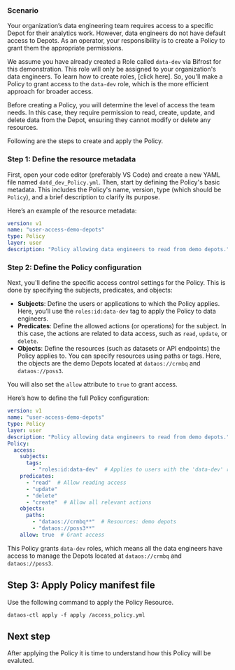 ### Scenario

Your organization’s data engineering team requires access to a specific Depot for their analytics work. However, data engineers do not have default access to Depots. As an operator, your responsibility is to create a Policy to grant them the appropriate permissions.

We assume you have already created a Role called `data-dev` via Bifrost for this demonstration. This role will only be assigned to your organization's data engineers. To learn how to create roles, [click here]. So, you'll make a Policy to grant access to the `data-dev` role, which is the more efficient approach for broader access.

Before creating a Policy, you will determine the level of access the team needs. In this case, they require permission to read, create, update, and delete data from the Depot, ensuring they cannot modify or delete any resources.

Following are the steps to create and apply the Policy.

### Step 1: Define the resource metadata

First, open your code editor (preferably VS Code) and create a new YAML file named `datd_dev_Policy.yml`. Then, start by defining the Policy's basic metadata. This includes the Policy's name, version, type (which should be `Policy`), and a brief description to clarify its purpose.

Here’s an example of the resource metadata:

```yaml
version: v1
name: "user-access-demo-depots"
type: Policy
layer: user
description: "Policy allowing data engineers to read from demo depots."
```

### Step 2: Define the Policy configuration

Next, you'll define the specific access control settings for the Policy. This is done by specifying the subjects, predicates, and objects:

- **Subjects**: Define the users or applications to which the Policy applies. Here, you’ll use the `roles:id:data-dev` tag to apply the Policy to data engineers.
- **Predicates**: Define the allowed actions (or operations) for the subject. In this case, the actions are related to data access, such as `read`, `update`, or `delete`.
- **Objects**: Define the resources (such as datasets or API endpoints) the Policy applies to. You can specify resources using paths or tags. Here, the objects are the demo Depots located at `dataos://crmbq` and `dataos://poss3`.

You will also set the `allow` attribute to `true` to grant access.

Here’s how to define the full Policy configuration:

```yaml
version: v1
name: "user-access-demo-depots"
type: Policy
layer: user
description: "Policy allowing data engineers to read from demo depots."
Policy:
  access:
    subjects:
      tags:
        - "roles:id:data-dev"  # Applies to users with the 'data-dev' role
    predicates:
      - "read"  # Allow reading access
      - "update"
      - "delete"
      - "create"  # Allow all relevant actions
    objects:
      paths:
        - "dataos://crmbq**"  # Resources: demo depots
        - "dataos://poss3**"
    allow: true  # Grant access

```

This Policy grants `data-dev` roles, which means all the data engineers have access to manage the Depots located at `dataos://crmbq` and `dataos://poss3`.

## Step 3: Apply Policy manifest file

Use the following command to apply the Policy Resource.

```
dataos-ctl apply -f apply /access_policy.yml
```

## Next step

After applying the Policy it is time to understand how this Policy will be evaluted.

